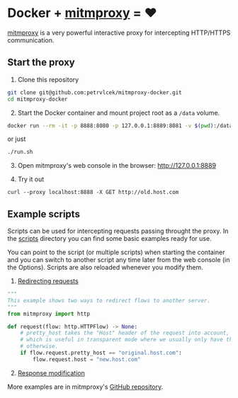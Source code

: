 # Docker + [mitmproxy](https://mitmproxy.org/) = ❤️

[mitmproxy](https://mitmproxy.org/) is a very powerful interactive proxy for intercepting HTTP/HTTPS communication.

## Start the proxy

1. Clone this repository

```bash
git clone git@github.com:petrvlcek/mitmproxy-docker.git
cd mitmproxy-docker
```

2. Start the Docker container and mount project root as a `/data` volume.

```bash
docker run --rm -it -p 8888:8080 -p 127.0.0.1:8889:8081 -v $(pwd):/data  mitmproxy/mitmproxy mitmweb --web-iface 0.0.0.0 -s /data/scripts/redirect.py -s /data/scripts/modify_response.py
```

or just 

```bash
./run.sh
```

3. Open mitmproxy's web console in the browser: http://127.0.0.1:8889

4. Try it out

```
curl --proxy localhost:8888 -X GET http://old.host.com
```

## Example scripts
Scripts can be used for intercepting requests passing throught the proxy. In the [scripts](./scripts) directory you can find some basic examples ready for use.

You can point to the script (or multiple scripts) when starting the container and you can switch to another script any time later from the web console (in the Options). Scripts are also reloaded whenever you modify them.


1. [Redirecting requests](./scripts/redirect.py)
```python
"""
This example shows two ways to redirect flows to another server.
"""
from mitmproxy import http

def request(flow: http.HTTPFlow) -> None:
    # pretty_host takes the "Host" header of the request into account,
    # which is useful in transparent mode where we usually only have the IP
    # otherwise.
    if flow.request.pretty_host == "original.host.com":
        flow.request.host = "new.host.com"
```
2. [Response modification](./scripts/modify_response.py)

More examples are in mitmproxy's [GitHub repository]( https://github.com/mitmproxy/mitmproxy/tree/master/examples).